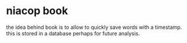
# niacop book

the idea behind book is to allow to quickly save words with a timestamp.
this is stored in a database perhaps for future analysis.
